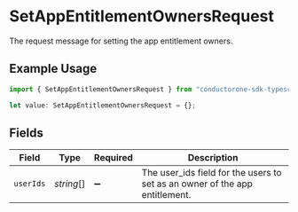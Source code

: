 # SetAppEntitlementOwnersRequest

The request message for setting the app entitlement owners.

## Example Usage

```typescript
import { SetAppEntitlementOwnersRequest } from "conductorone-sdk-typescript/sdk/models/shared";

let value: SetAppEntitlementOwnersRequest = {};
```

## Fields

| Field                                                                       | Type                                                                        | Required                                                                    | Description                                                                 |
| --------------------------------------------------------------------------- | --------------------------------------------------------------------------- | --------------------------------------------------------------------------- | --------------------------------------------------------------------------- |
| `userIds`                                                                   | *string*[]                                                                  | :heavy_minus_sign:                                                          | The user_ids field for the users to set as an owner of the app entitlement. |